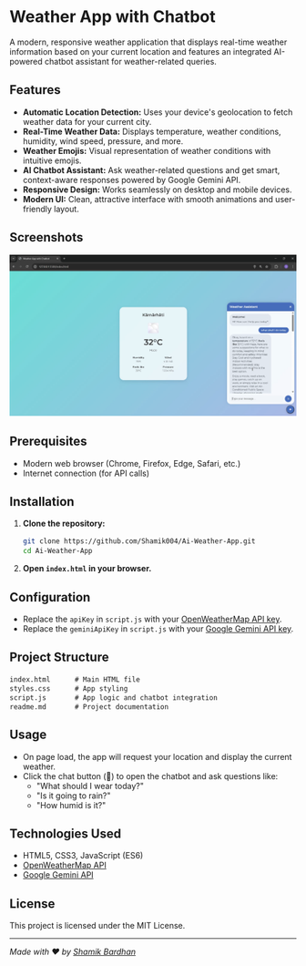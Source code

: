 # Weather App with Chatbot

A modern, responsive weather application that displays real-time weather information based on your current location and features an integrated AI-powered chatbot assistant for weather-related queries.

## Features

- **Automatic Location Detection:** Uses your device's geolocation to fetch weather data for your current city.
- **Real-Time Weather Data:** Displays temperature, weather conditions, humidity, wind speed, pressure, and more.
- **Weather Emojis:** Visual representation of weather conditions with intuitive emojis.
- **AI Chatbot Assistant:** Ask weather-related questions and get smart, context-aware responses powered by Google Gemini API.
- **Responsive Design:** Works seamlessly on desktop and mobile devices.
- **Modern UI:** Clean, attractive interface with smooth animations and user-friendly layout.

## Screenshots

![Weather App Screenshot](image.png) <!-- Add your screenshot if available -->

## Prerequisites

- Modern web browser (Chrome, Firefox, Edge, Safari, etc.)
- Internet connection (for API calls)

## Installation

1. **Clone the repository:**

   ```sh
   git clone https://github.com/Shamik004/Ai-Weather-App.git
   cd Ai-Weather-App
   ```

2. **Open `index.html` in your browser.**

## Configuration

- Replace the `apiKey` in `script.js` with your [OpenWeatherMap API key](https://openweathermap.org/api).
- Replace the `geminiApiKey` in `script.js` with your [Google Gemini API key](https://aistudio.google.com/app/apikey).

## Project Structure

```text
index.html      # Main HTML file
styles.css      # App styling
script.js       # App logic and chatbot integration
readme.md       # Project documentation
```

## Usage

- On page load, the app will request your location and display the current weather.
- Click the chat button (💬) to open the chatbot and ask questions like:
  - "What should I wear today?"
  - "Is it going to rain?"
  - "How humid is it?"

## Technologies Used

- HTML5, CSS3, JavaScript (ES6)
- [OpenWeatherMap API](https://openweathermap.org/api)
- [Google Gemini API](https://aistudio.google.com/app/apikey)

## License

This project is licensed under the MIT License.

---

*Made with ❤️ by [Shamik Bardhan](https://github.com/yourusername)*
